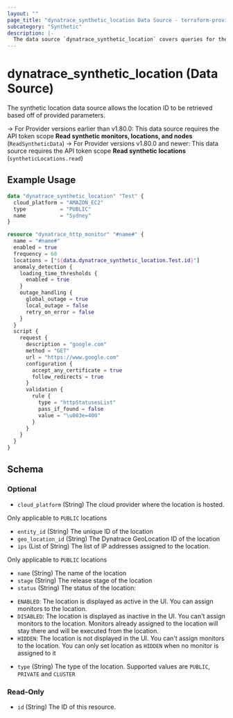 ```yaml
---
layout: ""
page_title: "dynatrace_synthetic_location Data Source - terraform-provider-dynatrace"
subcategory: "Synthetic"
description: |-
  The data source `dynatrace_synthetic_location` covers queries for the ID of a synthetic location based off of provided parameters
---
```


# dynatrace_synthetic_location (Data Source)

The synthetic location data source allows the location ID to be retrieved based off of provided parameters.

-> For Provider versions earlier than v1.80.0: This data source requires the API token scope **Read synthetic monitors, locations, and nodes** (`ReadSyntheticData`)
-> For Provider versions v1.80.0 and newer: This data source requires the API token scope **Read synthetic locations** (`syntheticLocations.read`)

## Example Usage

```terraform
data "dynatrace_synthetic_location" "Test" {
  cloud_platform = "AMAZON_EC2"
  type           = "PUBLIC"
  name           = "Sydney"
}

resource "dynatrace_http_monitor" "#name#" {
  name = "#name#" 
  enabled = true 
  frequency = 60 
  locations = ["${data.dynatrace_synthetic_location.Test.id}"] 
  anomaly_detection {
    loading_time_thresholds {
      enabled = true 
    }
    outage_handling {
      global_outage = true 
      local_outage = false 
      retry_on_error = false 
    }
  }
  script {
    request {
      description = "google.com" 
      method = "GET" 
      url = "https://www.google.com" 
      configuration {
        accept_any_certificate = true 
        follow_redirects = true 
      }
      validation {
        rule {
          type = "httpStatusesList" 
          pass_if_found = false 
          value = "\u003e=400" 
        }
      }
    }
  }
}

```

<!-- schema generated by tfplugindocs -->
## Schema

### Optional

- `cloud_platform` (String) The cloud provider where the location is hosted. 

 Only applicable to `PUBLIC` locations
- `entity_id` (String) The unique ID of the location
- `geo_location_id` (String) The Dynatrace GeoLocation ID of the location
- `ips` (List of String) The list of IP addresses assigned to the location. 

 Only applicable to `PUBLIC` locations
- `name` (String) The name of the location
- `stage` (String) The release stage of the location
- `status` (String) The status of the location: 

* `ENABLED`: The location is displayed as active in the UI. You can assign monitors to the location. 
* `DISABLED`: The location is displayed as inactive in the UI. You can't assign monitors to the location. Monitors already assigned to the location will stay there and will be executed from the location. 
* `HIDDEN`: The location is not displayed in the UI. You can't assign monitors to the location. You can only set location as `HIDDEN` when no monitor is assigned to it
- `type` (String) The type of the location. Supported values are `PUBLIC`, `PRIVATE` and `CLUSTER`

### Read-Only

- `id` (String) The ID of this resource.